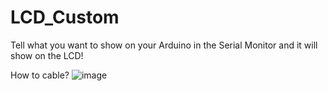 # LCD_Custom

Tell what you want to show on your Arduino in the Serial Monitor and it will show on the LCD!

How to cable?
![image](https://user-images.githubusercontent.com/82216890/218256676-810a27a4-c1de-4a6a-9678-c58cefa945b9.png)

